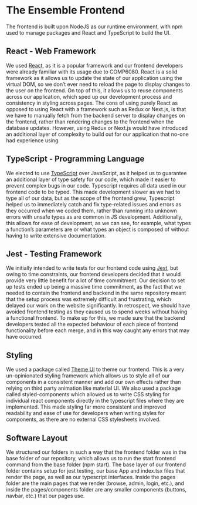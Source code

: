 
# The Ensemble Frontend

The frontend is built upon NodeJS as our runtime environment, with npm used to manage packages and React and TypeScript to build the UI.

## React - Web Framework

We used [React](https://reactjs.org/), as it is a popular framework and our
frontend developers were already familiar with its usage due to COMP6080.
React is a solid framework as it allows us to update the state of our
application using the virtual DOM, so we don’t ever need to reload the page to
display changes to the user on the frontend. On top of this, it allows us to
reuse components across our application, which sped up our development process
and consistency in styling across pages. The cons of using purely React as
opposed to using React with a framework such as Redux or Next.js, is that we
have to manually fetch from the backend server to display changes on the
frontend, rather than rendering changes to the frontend when the database
updates. However, using Redux or Next.js would have introduced an additional
layer of complexity to build out for our application that no-one had
experience using.

## TypeScript - Programming Language

We elected to use [TypeScript](https://www.typescriptlang.org/) over
JavaScript, as it helped us to guarantee an additional layer of type safety
for our code, which made it easier to prevent complex bugs in our code.
Typescript requires all data used in our frontend code to be typed. This made
development slower as we had to type all of our data, but as the scope of the
frontend grew, Typescript helped us to immediately catch and fix type-related
issues and errors as they occurred when we coded them, rather than running
into unknown errors with unsafe types as are common in JS development.
Additionally, this allows for ease of development, as we can see, for example,
what types a function’s parameters are or what types an object is composed of
without having to write extensive documentation.

## Jest - Testing Framework

We initially intended to write tests for our frontend code using
[Jest](https://jestjs.io/), but owing to time constraints, our frontend
developers decided that it would provide very little benefit for a lot of time
commitment. Our decision to set up tests ended up being a massive time
commitment, as the fact that we needed to contain the frontend and backend in
the same repository meant that the setup process was extremely difficult and
frustrating, which delayed our work on the website significantly.  In
retrospect, we should have avoided frontend testing as they caused us to spend
weeks without having a functional frontend. To make up for this, we made sure
that the backend developers tested all the expected behaviour of each piece of
frontend functionality before each merge, and in this way caught any errors
that may have occurred.

## Styling

We used a package called [Theme UI](https://theme-ui.com/) to theme our
frontend. This is a very un-opinionated styling framework which allows us to
style all of our components in a consistent manner and add our own effects
rather than relying on third party animation like material UI. We also used a
package called styled-components which allowed us to write CSS styling for
individual react components directly in the typescript files where they are
implemented. This made styling far more consistent and improved readability
and ease of use for developers when writing styles for components, as there
are no external CSS stylesheets involved.

## Software Layout

We structured our folders in such a way that the frontend folder was in the
base folder of our repository, which allows us to run the start frontend
command from the base folder (npm start). The base layer of our frontend
folder contains setup for jest testing, our base App and index.tsx files that
render the page, as well as our typescript interfaces. Inside the pages folder
are the main pages that we render (browse, admin, login, etc.), and inside the
pages/components folder are any smaller components (buttons, navbar, etc.) that
our pages use.
